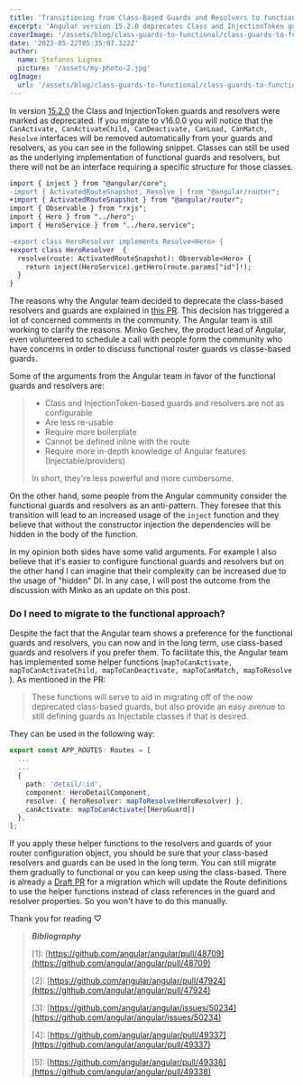 ```yaml
---
title: 'Transitioning from Class-Based Guards and Resolvers to functional in Angular'
excerpt: 'Angular version 15.2.0 deprecates Class and InjectionToken guards and resolvers, favoring a functional approach. The upcoming v16.0.0 release automatically removes specific interfaces, sparking discussions within the community'
coverImage: '/assets/blog/class-guards-to-functional/class-guards-to-functional.png'
date: '2023-05-22T05:35:07.322Z'
author:
  name: Stefanos Lignos
  picture: '/assets/my-photo-2.jpg'
ogImage:
  url: '/assets/blog/class-guards-to-functional/class-guards-to-functional.png'
---
```


In version [15.2.0](https://github.com/angular/angular/blob/main/CHANGELOG.md#1520-2023-02-22) the Class and InjectionToken guards and resolvers were marked as deprecated. If you migrate to v16.0.0 you will notice that the `CanActivate, CanActivateChild, CanDeactivate, CanLoad, CanMatch, Resolve` interfaces will be removed automatically from your guards and resolvers, as you can see in the following snippet. Classes can still be used as the underlying implementation of functional guards and resolvers, but there will not be an interface requiring a specific structure for those classes.

```diff
import { inject } from "@angular/core";
-import { ActivatedRouteSnapshot, Resolve } from "@angular/router";
+import { ActivatedRouteSnapshot } from "@angular/router";
import { Observable } from "rxjs";
import { Hero } from "../hero";
import { HeroService } from "../hero.service";

-export class HeroResolver implements Resolve<Hero> {
+export class HeroResolver  {
  resolve(route: ActivatedRouteSnapshot): Observable<Hero> {
    return inject(HeroService).getHero(route.params["id"]!);
  }
}
```

The reasons why the Angular team decided to deprecate the class-based resolvers and guards are explained in [this PR](https://github.com/angular/angular/pull/47924#issue-1430181322). This decision has triggered a lot of concerned comments in the community. The Angular team is still working to clarify the reasons. Minko Gechev, the product lead of Angular, even volunteered to schedule a call with people form the community who have concerns in order to discuss functional router guards vs classe-based guards.

Some of the arguments from the Angular team in favor of the functional guards and resolvers are: 

> - Class and InjectionToken-based guards and resolvers are not as configurable 
> - Are less re-usable
> - Require more boilerplate
> - Cannot be defined inline with the route 
> - Require more in-depth knowledge of Angular features (Injectable/providers)
> 
> In short, they're less powerful and more cumbersome.

On the other hand, some people from the Angular community consider the functional guards and resolvers as an anti-pattern. They foresee that this transition will lead to an increased usage of the `inject` function and they believe that without the constructor injection the dependencies will be hidden in the body of the function. 

In my opinion both sides have some valid arguments. For example I also believe that it's easier to configure functional guards and resolvers but on the other hand I can imagine that their complexity can be increased due to the usage of "hidden" DI. In any case, I will post the outcome from the discussion with Minko as an update on this post. 

### Do I need to migrate to the functional approach?

Despite the fact that the Angular team shows a preference for the functional guards and resolvers, you can now and in the long term, use class-based guards and resolvers if you prefer them. To facilitate this, the Angular team has implemented some helper functions (`mapToCanActivate, mapToCanActivateChild, mapToCanDeactivate, mapToCanMatch, mapToResolve` ). As mentioned in the PR:

> These functions will serve to aid in migrating off of the now deprecated class-based guards, but also provide an easy avenue to still defining guards as Injectable classes if that is desired.

They can be used in the following way:

```ts
export const APP_ROUTES: Routes = [
  ...
  ...
  {
    path: 'detail/:id',
    component: HeroDetailComponent,
    resolve: { heroResolver: mapToResolve(HeroResolver) },
    canActivate: mapToCanActivate([HeroGuard])
  },
];
```

If you apply these helper functions to the resolvers and guards of your router configuration object, you should be sure that your class-based resolvers and guards can be used in the long term. You can still migrate them gradually to functional or you can keep using the class-based. There is already a [Draft PR](https://github.com/angular/angular/pull/49338) for a migration which will update the Route definitions to use the helper functions instead of class references in the guard and resolver properties. So you won't have to do this manually. 


Thank you for reading ♡



> **_Bibliography_**
>
> \[1\]: [https://github.com/angular/angular/pull/48709](https://github.com/angular/angular/pull/48709) 
> 
> \[2\]: [https://github.com/angular/angular/pull/47924](https://github.com/angular/angular/pull/47924)
>
> \[3\]: [https://github.com/angular/angular/issues/50234](https://github.com/angular/angular/issues/50234)
> 
> \[4\]: [https://github.com/angular/angular/pull/49337](https://github.com/angular/angular/pull/49337) 
>
> \[5\]: [https://github.com/angular/angular/pull/49338](https://github.com/angular/angular/pull/49338)  


